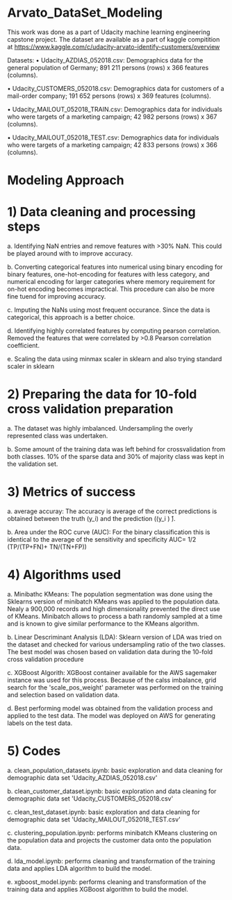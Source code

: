 # Arvato_DataSet_Modeling
This work was done as a part of Udacity machine learning engineering capstone project. The dataset are available as a part of kaggle compitition at
https://www.kaggle.com/c/udacity-arvato-identify-customers/overview

Datasets:
•	Udacity_AZDIAS_052018.csv: Demographics data for the general population of Germany; 891 211 persons (rows) x 366 features (columns).

•	Udacity_CUSTOMERS_052018.csv: Demographics data for customers of a mail-order company; 191 652 persons (rows) x 369 features (columns).

•	Udacity_MAILOUT_052018_TRAIN.csv: Demographics data for individuals who were targets of a marketing campaign; 42 982 persons (rows) x 367 (columns).

•	Udacity_MAILOUT_052018_TEST.csv: Demographics data for individuals who were targets of a marketing campaign; 42 833 persons (rows) x 366 (columns).

# Modeling Approach

# 1) Data cleaning and processing steps

  a. Identifying NaN entries and remove features with >30% NaN. This could be played around with to improve accuracy.
  
  b. Converting categorical features into numerical using binary encoding for binary features, one-hot-encoding for features with less category, and numerical encoding for larger categories where memory requirement for on-hot encoding becomes impractical. This procedure can also be more fine tuend for improving accuracy.
  
  c. Imputing the NaNs using most frequent occurance. Since the data is categorical, this approach is a better choice. 

  d. Identifying highly correlated features by computing pearson correlation. Removed the features that were correlated by >0.8 Pearson correlation coefficient.
  
  e. Scaling the data using minmax scaler in sklearn and also trying standard scaler in sklearn
  
# 2) Preparing the data for 10-fold cross validation preparation

  a. The dataset was highly imbalanced. Undersampling the overly represented class was undertaken. 
  
  b. Some amount of the training data was left behind for crossvalidation from both classes. 10% of the sparse data and 30% of majority class was kept in the validation set. 

# 3) Metrics of success

  a. average accuray: The accuracy is average of the correct predictions is obtained between the truth (y_i) and the prediction ((y_i ) ̂). 
  
  b. Area under the ROC curve (AUC): For the binary classification this is identical to the average of the sensitivity and specificity
  AUC=  1/2 (TP/(TP+FN)+ TN/(TN+FP))
 
# 4) Algorithms used
 
  a. Minibathc KMeans: The population segmentation was done using the Sklearns version of minibatch KMeans was applied to the population data. Nealy a 900,000 records and high dimensionality prevented the direct use of KMeans. Minibatch allows to process a bath randomly sampled at a time and is known to give similar performance to the KMeans algorithm.
  
  b. Linear Descriminant Analysis (LDA): Sklearn version of LDA was tried on the dataset and checked for various undersampling ratio of the two classes. The best model was chosen based on validation data during the 10-fold cross validation procedure

  c. XGBoost Algorith: XGBoost container available for the AWS sagemaker instance was used for this process. Because of the calss imbalance, grid search for the 'scale_pos_weight' parameter was performed on the training and selection based on validation data.
  
  d. Best performing model was obtained from the validation process and applied to the test data. The model was deployed on AWS for generating labels on the test data.
 
 # 5) Codes
 
  a. clean_population_datasets.ipynb: basic exploration and data cleaning for demographic data set 'Udacity_AZDIAS_052018.csv'
  
  b. clean_customer_dataset.ipynb: basic exploration and data cleaning for demographic data set 'Udacity_CUSTOMERS_052018.csv'
  
  c. clean_test_dataset.ipynb: basic exploration and data cleaning for demographic data set 'Udacity_MAILOUT_052018_TEST.csv'
  
  c. clustering_population.ipynb: performs minibatch KMeans clustering on the population data and projects the customer data onto the population data.
  
  d. lda_model.ipynb: performs cleaning and transformation of the training data and applies LDA algorithm to build the model.
  
  e. xgboost_model.ipynb: performs cleaning and transformation of the training data and applies XGBoost algorithm to build the model.
  
